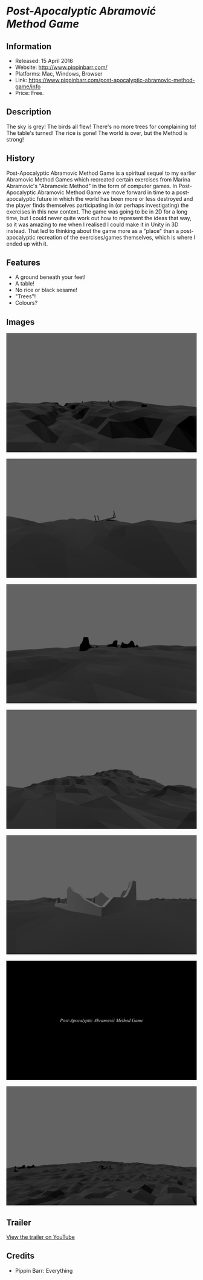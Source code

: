 # *Post-Apocalyptic Abramović Method Game*

## Information
* Released: 15 April 2016
* Website: http://www.pippinbarr.com/
* Platforms: Mac, Windows, Browser
* Link: https://www.pippinbarr.com/post-apocalyptic-abramovic-method-game/info
* Price: Free.

## Description
The sky is grey! The birds all flew!
There's no more trees for complaining to!
The table's turned! The rice is gone!
The world is over, but the Method is strong!

## History
Post-Apocalyptic Abramovic Method Game is a spiritual sequel to my earlier Abramovic Method Games which recreated certain exercises from Marina Abramovic's "Abramovic Method" in the form of computer games. In Post-Apocalyptic Abramovic Method Game we move forward in time to a post-apocalyptic future in which the world has been more or less destroyed and the player finds themselves participating in (or perhaps investigating) the exercises in this new context. The game was going to be in 2D for a long time, but I could never quite work out how to represent the ideas that way, so it was amazing to me when I realised I could make it in Unity in 3D instead. That led to thinking about the game more as a "place" than a post-apocalyptic recreation of the exercises/games themselves, which is where I ended up with it.

## Features
* A ground beneath your feet!
* A table!
* No rice or black sesame!
* "Trees"!
* Colours?

## Images

![](images/complaining-to-a-tree.png)

![](images/counting-the-rice-and-sesame.png)

![](images/looking-at-the-colors.png)

![](images/mountain.png)

![](images/stepping-on-the-ground.png)

![](images/title.png)

![](images/vista.png)


## Trailer
[View the trailer on YouTube](https://youtube.com/watch?v=xIavx_fCUUY)

## Credits
* Pippin Barr: Everything
